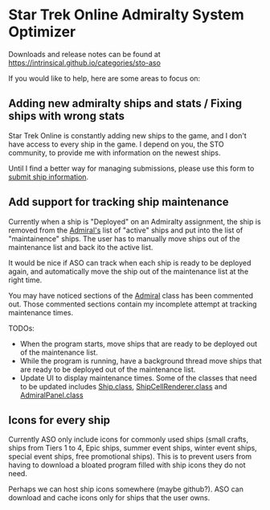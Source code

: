 # Star Trek Online Admiralty System Optimizer

Downloads and release notes can be found at https://intrinsical.github.io/categories/sto-aso

If you would like to help, here are some areas to focus on:

## Adding new admiralty ships and stats / Fixing ships with wrong stats

Star Trek Online is constantly adding new ships to the game, and I don't have access to every ship in the game. I depend on you, the STO community, to provide me with information on the newest ships. 

Until I find a better way for managing submissions, please use this form to [submit ship information](https://github.com/intrinsical/sto-aso/issues/new?template=submit-admiralty-ship-information.md&labels=ship+info&title=New+admiralty+ship). 

## Add support for tracking ship maintenance

Currently when a ship is "Deployed" on an Admiralty assignment, the ship is removed from the [Admiral's](https://github.com/intrinsical/sto-aso/blob/master/src/com/kor/admiralty/beans/Admiral.java) list of "active" ships and put into the list of "maintainence" ships. The user has to manually move ships out of the maintenance list and back ito the active list.

It would be nice if ASO can track when each ship is ready to be deployed again, and automatically move the ship out of the maintenance list at the right time.

You may have noticed sections of the [Admiral](https://github.com/intrinsical/sto-aso/blob/master/src/com/kor/admiralty/beans/Admiral.java) class has been commented out. Those commented sections contain my incomplete attempt at tracking maintenance times. 

TODOs: 
 * When the program starts, move ships that are ready to be deployed out of the maintenance list. 
 * While the program is running, have a background thread move ships that are ready to be deployed out of the maintenance list.
 * Update UI to display maintenance times. Some of the classes that need to be updated includes [Ship.class](https://github.com/intrinsical/sto-aso/blob/master/src/com/kor/admiralty/beans/Ship.java), [ShipCellRenderer.class](https://github.com/intrinsical/sto-aso/blob/master/src/com/kor/admiralty/ui/renderers/ShipCellRenderer.java) and [AdmiralPanel.class](https://github.com/intrinsical/sto-aso/blob/master/src/com/kor/admiralty/ui/AdmiralPanel.java)

## Icons for every ship

Currently ASO only include icons for commonly used ships (small crafts, ships from Tiers 1 to 4, Epic ships, summer event ships, winter event ships, special event ships, free promotional ships). This is to prevent users from having to download a bloated program filled with ship icons they do not need. 

Perhaps we can host ship icons somewhere (maybe github?). ASO can download and cache icons only for ships that the user owns. 
